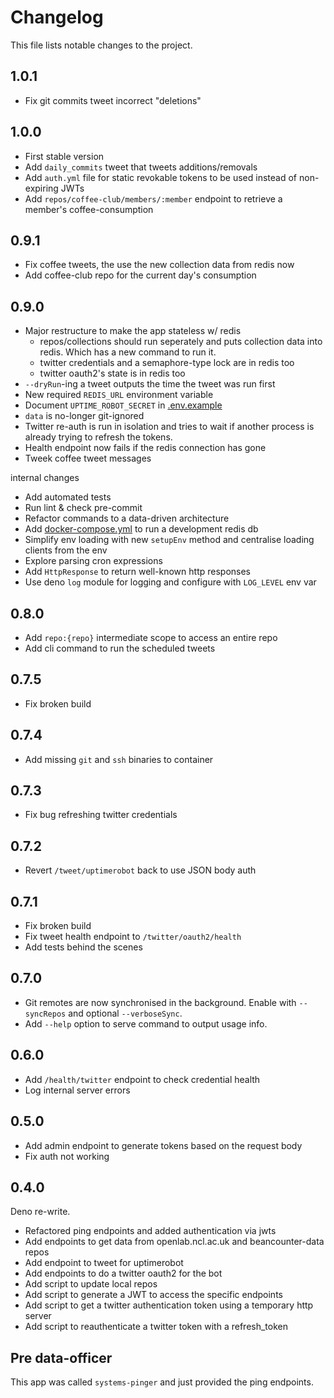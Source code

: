 # Changelog

This file lists notable changes to the project.

## 1.0.1

- Fix git commits tweet incorrect "deletions"

## 1.0.0

- First stable version
- Add `daily_commits` tweet that tweets additions/removals
- Add `auth.yml` file for static revokable tokens to be used instead of
  non-expiring JWTs
- Add `repos/coffee-club/members/:member` endpoint to retrieve a member's
  coffee-consumption

## 0.9.1

- Fix coffee tweets, the use the new collection data from redis now
- Add coffee-club repo for the current day's consumption

## 0.9.0

- Major restructure to make the app stateless w/ redis
  - repos/collections should run seperately and puts collection data into redis.
    Which has a new command to run it.
  - twitter credentials and a semaphore-type lock are in redis too
  - twitter oauth2's state is in redis too
- `--dryRun`-ing a tweet outputs the time the tweet was run first
- New required `REDIS_URL` environment variable
- Document `UPTIME_ROBOT_SECRET` in [.env.example](/.env.example)
- `data` is no-longer git-ignored
- Twitter re-auth is run in isolation and tries to wait if another process is
  already trying to refresh the tokens.
- Health endpoint now fails if the redis connection has gone
- Tweek coffee tweet messages

internal changes

- Add automated tests
- Run lint & check pre-commit
- Refactor commands to a data-driven architecture
- Add [docker-compose.yml](/docker-compose.yml) to run a development redis db
- Simplify env loading with new `setupEnv` method and centralise loading clients
  from the env
- Explore parsing cron expressions
- Add `HttpResponse` to return well-known http responses
- Use deno `log` module for logging and configure with `LOG_LEVEL` env var

## 0.8.0

- Add `repo:{repo}` intermediate scope to access an entire repo
- Add cli command to run the scheduled tweets

## 0.7.5

- Fix broken build

## 0.7.4

- Add missing `git` and `ssh` binaries to container

## 0.7.3

- Fix bug refreshing twitter credentials

## 0.7.2

- Revert `/tweet/uptimerobot` back to use JSON body auth

## 0.7.1

- Fix broken build
- Fix tweet health endpoint to `/twitter/oauth2/health`
- Add tests behind the scenes

## 0.7.0

- Git remotes are now synchronised in the background. Enable with `--syncRepos`
  and optional `--verboseSync`.
- Add `--help` option to serve command to output usage info.

## 0.6.0

- Add `/health/twitter` endpoint to check credential health
- Log internal server errors

## 0.5.0

- Add admin endpoint to generate tokens based on the request body
- Fix auth not working

## 0.4.0

Deno re-write.

- Refactored ping endpoints and added authentication via jwts
- Add endpoints to get data from openlab.ncl.ac.uk and beancounter-data repos
- Add endpoint to tweet for uptimerobot
- Add endpoints to do a twitter oauth2 for the bot
- Add script to update local repos
- Add script to generate a JWT to access the specific endpoints
- Add script to get a twitter authentication token using a temporary http server
- Add script to reauthenticate a twitter token with a refresh_token

## Pre data-officer

This app was called `systems-pinger` and just provided the ping endpoints.

